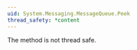 ```yaml
---
uid: System.Messaging.MessageQueue.Peek
thread_safety: *content
---
```


The method is not thread safe.


